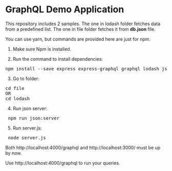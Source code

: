 <h1>GraphQL Demo Application</h1>

This repository includes 2 samples.
The one in lodash folder fetches data from a predefined list.
The one in file folder fetches it from <strong>db.json</strong> file.

You can use yarn, but commands are provided here are just for npm.

1. Make sure Npm is installed.

2. Run the command to install dependencies:
<pre>
npm install --save express express-graphql graphql lodash json-server axios
</pre>

3. Go to folder:

<pre>cd file
OR 
cd lodash </pre>

4. Run json server:
<pre> npm run json:server </pre>

5. Run server.js:

<pre> node server.js </pre>

Both http://localhost:4000/graphql and http://localhost:3000/ must be up by now.

Use http://localhost:4000/graphql to run your queries. 